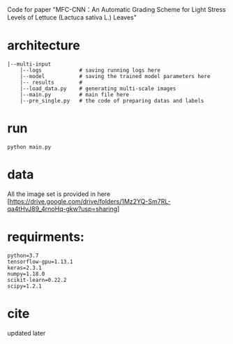 Code for paper "MFC-CNN：An Automatic Grading Scheme for Light Stress Levels of Lettuce (Lactuca sativa L.) Leaves"
# architecture
```
|--multi-input
    |--logs            # saving running logs here
    |--model           # saving the trained model parameters here
    |-- results        # 
    |--load_data.py    # generating multi-scale images
    |--main.py         # main file here
    |--pre_single.py   # the code of preparing datas and labels
```
# run
```
python main.py
```
# data
All the image set is provided in here [https://drive.google.com/drive/folders/1Mz2YQ-Sm7RL-qa4tHvJ89_4rnoHq-gkw?usp=sharing]
# requirments:
 ```
 python=3.7
 tensorflow-gpu=1.13.1
 keras=2.3.1
 numpy=1.18.0
 scikit-learn=0.22.2
 scipy=1.2.1
```
# cite
updated later